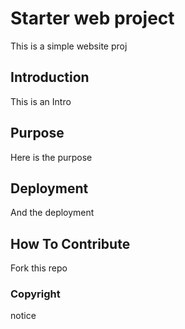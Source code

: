 # Starter web project

This is a simple website proj

## Introduction

This is an Intro

## Purpose

Here is the purpose

## Deployment

And the deployment

## How To Contribute

Fork this repo

### Copyright
notice